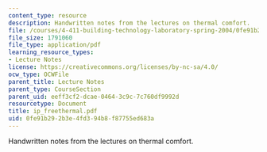 ```yaml
---
content_type: resource
description: Handwritten notes from the lectures on thermal comfort.
file: /courses/4-411-building-technology-laboratory-spring-2004/0fe91b292b3e4fd394b8f87755ed683a_ip_freethermal.pdf
file_size: 1791060
file_type: application/pdf
learning_resource_types:
- Lecture Notes
license: https://creativecommons.org/licenses/by-nc-sa/4.0/
ocw_type: OCWFile
parent_title: Lecture Notes
parent_type: CourseSection
parent_uid: eeff3cf2-dcae-0464-3c9c-7c760df9992d
resourcetype: Document
title: ip_freethermal.pdf
uid: 0fe91b29-2b3e-4fd3-94b8-f87755ed683a
---
```

Handwritten notes from the lectures on thermal comfort.